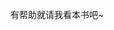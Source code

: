<div class="tip">
	<a title="送她本书" class="icon-book" href="{{ site.baseurl }}/tip"></a>
	<P>有帮助就请我看本书吧~</P>
</div>